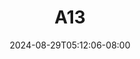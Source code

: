 --- 
title: "A13"
description: "video bokeh A13 yandex durasi panjang baru"
date: 2024-08-29T05:12:06-08:00
file_code: "owuj6ew4p2l5"
draft: false
cover: "vsqeg8ant21c2c62.jpg"
tags: [""]
length: 101
fld_id: "1483191"
foldername: "Ayu esempe"
categories: ["Ayu esempe"]
views: 0
---